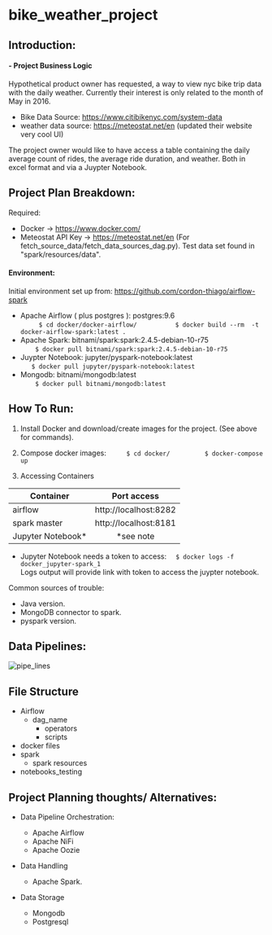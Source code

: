 # bike_weather_project

## Introduction:
 #### - Project Business Logic
 Hypothetical product owner has requested, a way to view nyc bike trip data with the daily weather. Currently their 
 interest is only related to the month of May in 2016.
- Bike Data Source: https://www.citibikenyc.com/system-data
- weather data source: https://meteostat.net/en (updated their website very cool UI)

The project owner would like to have access a table containing the daily average count of rides, the average ride 
duration, and weather. Both in excel format and via a Juypter Notebook.

## Project Plan Breakdown:
Required: 
* Docker  -> https://www.docker.com/
* Meteostat API Key -> https://meteostat.net/en (For fetch_source_data/fetch_data_sources_dag.py). Test data set found 
in "spark/resources/data".


#### Environment:<br />
Initial environment set up from: https://github.com/cordon-thiago/airflow-spark
- Apache Airflow ( plus postgres ):  postgres:9.6 <br />
   ```      $ cd docker/docker-airflow/      ```
   ```      $ docker build --rm  -t docker-airflow-spark:latest . ```
- Apache Spark: bitnami/spark:spark:2.4.5-debian-10-r75 <br />
   ```     $ docker pull bitnami/spark:spark:2.4.5-debian-10-r75  ``` 
- Juypter Notebook: jupyter/pyspark-notebook:latest<br />
    ```    $ docker pull jupyter/pyspark-notebook:latest  ``` 
- Mongodb: bitnami/mongodb:latest <br />
   ```     $ docker pull bitnami/mongodb:latest ``` 


## How To Run:

1) Install Docker and download/create images for the project. (See above for commands).

2) Compose docker images:
      ```      $ cd docker/     ```
      ```      $ docker-compose up    ```
3) Accessing Containers
 
| Container     | Port access   | 
| ------------- |:-------------:| 
| airflow       | http://localhost:8282 | 
| spark master  | http://localhost:8181    |   
| Jupyter Notebook* |  *see note    |   


* Jupyter Notebook needs a token to access:
    ```   $ docker logs -f docker_jupyter-spark_1   ```  
Logs output will provide link with token to access the juypter notebook. 

Common sources of trouble:
- Java version.
- MongoDB connector to spark.
- pyspark version.
## Data Pipelines:

![](./resources/pipe_lines.png "pipe_lines")

## File Structure
  - Airflow
     - dag_name
       - operators
       - scripts
  - docker files
  - spark
     - spark resources
  - notebooks_testing
   
## Project Planning thoughts/ Alternatives:

- Data Pipeline Orchestration: 
    - Apache Airflow
    - Apache NiFi
    - Apache Oozie
 
- Data Handling
    - Apache Spark.


- Data Storage
    - Mongodb
    - Postgresql
    